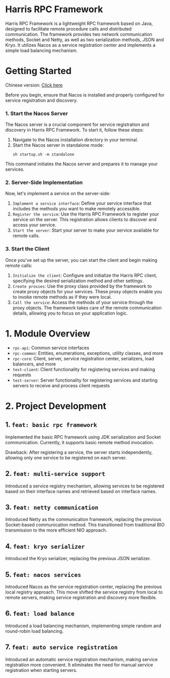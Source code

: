 # Harris RPC Framework

Harris RPC Framework is a lightweight RPC framework based on Java, designed to facilitate remote procedure calls and
distributed communication.
The framework provides two network communication methods, Socket and Netty, as well as two serialization methods, JSON
and Kryo.
It utilizes Nacos as a service registration center and implements a simple load balancing mechanism.

# Getting Started

Chinese version: [Click here](README_CN.md)

Before you begin, ensure that Nacos is installed and properly configured for service registration and discovery.

### 1. Start the Nacos Server

The Nacos server is a crucial component for service registration and discovery in Harris RPC Framework. To start it,
follow these steps:

1. Navigate to the Nacos installation directory in your terminal.
2. Start the Nacos server in standalone mode:
    ```shell
    sh startup.sh -m standalone
    ```

This command initiates the Nacos server and prepares it to manage your services.

### 2. Server-Side Implementation

Now, let's implement a service on the server-side:

1. `Implement a service interface`: Define your service interface that includes the methods you want to make remotely
   accessible.
2. `Register the service`: Use the Harris RPC Framework to register your service on the server. This registration allows
   clients to discover and access your service.
3. `Start the server`: Start your server to make your service available for remote calls.

### 3. Start the Client

Once you've set up the server, you can start the client and begin making remote calls:

1. `Initialize the client`: Configure and initialize the Harris RPC client, specifying the desired serialization method
   and other settings.
2. `Create proxies`: Use the proxy class provided by the framework to create proxy objects for your services. These
   proxy objects enable you to invoke remote methods as if they were local.
3. `Call the service`: Access the methods of your service through the proxy objects. The framework takes care of the
   remote communication details, allowing you to focus on your application logic.

# 1. Module Overview

- `rpc-api`: Common service interfaces
- `rpc-common`: Entities, enumerations, exceptions, utility classes, and more
- `rpc-core`: Client, server, service registration center, serializers, load balancers, and more
- `test-client`: Client functionality for registering services and making requests
- `test-server`: Server functionality for registering services and starting servers to receive and process client
  requests

# 2. Project Development

## 1. `feat: basic rpc framework`

Implemented the basic RPC framework using JDK serialization and Socket communication. Currently, it supports basic
remote method invocation.

Drawback: After registering a service, the server starts independently, allowing only one service to be registered on
each server.

## 2. `feat: multi-service support`

Introduced a service registry mechanism, allowing services to be registered based on their interface names and retrieved
based on interface names.

## 3. `feat: netty communication`

Introduced Netty as the communication framework, replacing the previous Socket-based communication method.
This transitioned from traditional BIO transmission to the more efficient NIO approach.

## 4. `feat: kryo serializer`

Introduced the Kryo serializer, replacing the previous JSON serializer.

## 5. `feat: nacos services`

Introduced Nacos as the service registration center, replacing the previous local registry approach.
This move shifted the service registry from local to remote servers, making service registration and discovery more
flexible.

## 6. `feat: load balance`

Introduced a load balancing mechanism, implementing simple random and round-robin load balancing.

## 7. `feat: auto service registration`

Introduced an automatic service registration mechanism, making service registration more convenient.
It eliminates the need for manual service registration when starting servers.
